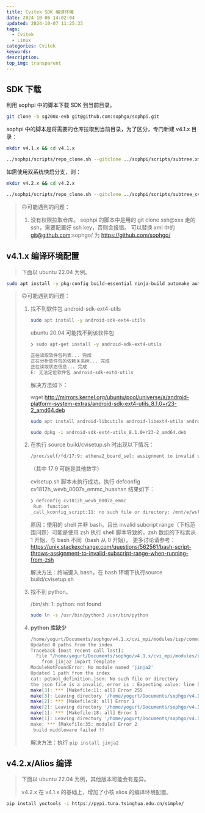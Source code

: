 ```yaml
---
title: Cvitek SDK 编译环境
date: 2024-10-06 14:02:04
updated: 2024-10-07 11:25:33
tags:
  - Cvitek
  - Linux
categories: Cvitek
keywords:
description:
top_img: transparent
---
```


## SDK 下载

利用 sophpi 中的脚本下载 SDK 到当前目录。

```bash
git clone -b sg200x-evb git@github.com:sophgo/sophpi.git
```

sophpi 中的脚本是将需要的仓库拉取到当前目录，为了区分，专门新建 v4.1.x 目录：

```bash
mkdir v4.1.x && cd v4.1.x

../sophpi/scripts/repo_clone.sh --gitclone ../sophpi/scripts/subtree.xml
```

如需使用双系统快启分支，则：

```bash
mkdir v4.2.x && cd v4.2.x

../sophpi/scripts/repo_clone.sh --gitclone ../sophpi/scripts/subtree_cv18xx-v4.2.x.xml
```

> 🙃可能遇到的问题：
> 1. 没有权限拉取仓库。
>    sophpi 的脚本中是用的 git clone ssh@xxx 走的 ssh，需要配置好 ssh key，否则会报错。
>    可以替换 xml 中的 git@github.com:sophgo/ 为 https://github.com/sophgo/

## v4.1.x 编译环境配置

> 下面以 ubuntu 22.04 为例。

```bash
sudo apt install -y pkg-config build-essential ninja-build automake autoconf libtool wget curl git gcc libssl-dev bc slib squashfs-tools android-sdk-libsparse-utils android-sdk-ext4-utils jq cmake python3-distutils tclsh scons parallel ssh-client tree python3-dev python3-pip device-tree-compiler libssl-dev ssh cpio squashfs-tools fakeroot libncurses5 flex bison
```

> 🙃可能遇到的问题：
>
> 1. 找不到软件包 android-sdk-ext4-utils
>
>     ```bash
>     sudo apt install -y android-sdk-ext4-utils
>     ```
>     ubuntu 20.04 可能找不到该软件包
>
>     ```bash
>     ❯ sudo apt-get install -y android-sdk-ext4-utils
>
>     正在读取软件包列表... 完成
>     正在分析软件包的依赖关系树... 完成
>     正在读取状态信息... 完成
>     E: 无法定位软件包 android-sdk-ext4-utils
>     ```
>     解决方法如下：
>
>     wget http://mirrors.kernel.org/ubuntu/pool/universe/a/android-platform-system-extras/android-sdk-ext4-utils_8.1.0+r23-2_amd64.deb
>
>     ```bash
>     sudo apt install android-libcutils android-libext4-utils android-libselinux android-libsepol
>
>     sudo dpkg -i android-sdk-ext4-utils_8.1.0+r23-2_amd64.deb
>     ```
>
> 2. 在执行 source build/cvisetup.sh 时出现以下情况：
>
>     ```bash
>     /proc/self/fd/17:9: athena2_board_sel: assignment to invalid subscript range
>     ```
>     （其中 17:9 可能是其他数字）
>
>     cvisetup.sh 脚本未执行成功。执行 defconfig cv1812h_wevb_0007a_emmc_huashan 结果如下：
>
>     ```bash
>     ❯ defconfig cv1812h_wevb_0007a_emmc
>      Run  function
>     _call_kconfig_script:11: no such file or directory: /mnt/e/wsl/v4.1.0.3/v4.1.0.3_source/build/scripts/.py
>     ```
>
>     原因：使用的 shell 并非 bash。且出 invalid subcript range（下标范围问题）可能是使用 zsh 执行 shell 脚本导致的。zsh 数组的下标索从 1 开始，与 bash 不同（bash 从 0 开始）。
>     更多讨论请参考：https://unix.stackexchange.com/questions/562561/bash-script-throws-assignment-to-invalid-subscript-range-when-running-from-zsh
>
>     解决方法：终端键入 bash，在 bash 环境下执行source build/cvisetup.sh
>
> 3. 找不到 python。
>
>     /bin/sh: 1: python: not found
>
>     ```bash
>     sudo ln -s /usr/bin/python3 /usr/bin/python
>     ```
>
> 4. **python 库缺少**
>
>     ```bash
>     /home/yogurt/Documents/sophgo/v4.1.x/cvi_mpi/modules/isp/common/toolJsonGenerator
>     Updated 0 paths from the index
>     Traceback (most recent call last):
>       File "/home/yogurt/Documents/sophgo/v4.1.x/cvi_mpi/modules/isp/common/toolJsonGenerator/hFile2json.py", line 5, in <module>
>         from jinja2 import Template
>     ModuleNotFoundError: No module named 'jinja2'
>     Updated 1 path from the index
>     cat: pqtool_definition.json: No such file or directory
>     the json file is a invalid, error is : Expecting value: line 1 column 1 (char 0)!!!
>     make[3]: *** [Makefile:11: all] Error 255
>     make[3]: Leaving directory '/home/yogurt/Documents/sophgo/v4.1.x/cvi_mpi/modules/isp/cv181x'
>     make[2]: *** [Makefile:8: all] Error 1
>     make[2]: Leaving directory '/home/yogurt/Documents/sophgo/v4.1.x/cvi_mpi/modules/isp'
>     make[1]: *** [Makefile:18: all] Error 1
>     make[1]: Leaving directory '/home/yogurt/Documents/sophgo/v4.1.x/cvi_mpi/modules'
>     make: *** [Makefile:35: module] Error 2
>      build middleware failed !!
>     ```
>     解决方法：执行 `pip install jinja2`

## v4.2.x/Alios 编译

> 下面以 ubuntu 22.04 为例，其他版本可能会有差异。
>
> v4.2.x 在 v4.1.x 的基础上，增加了小核 alios 的编译环境配置。

```bash
pip install yoctools -i https://pypi.tuna.tsinghua.edu.cn/simple/
```
